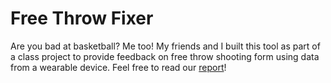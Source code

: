# Free Throw Fixer

Are you bad at basketball? Me too! My friends and I built this tool as part of a class project to provide feedback on free throw shooting form using data from a wearable device. Feel free to read our [report](report.pdf)!
